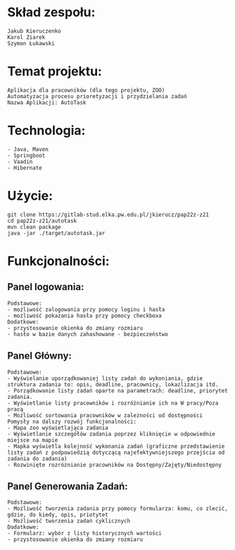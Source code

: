 # Skład zespołu:
    Jakub Kieruczenko
    Karol Ziarek
    Szymon Łukawski

# Temat projektu:
    Aplikacja dla pracowników (dla tego projektu, ZOO)
    Automatyzacja procesu prioretyzacji i przydzielania zadań
    Nazwa Aplikacji: AutoTask

# Technologia:
    - Java, Maven
    - Springboot
    - Vaadin
    - Hibernate

# Użycie:
    git clone https://gitlab-stud.elka.pw.edu.pl/jkierucz/pap22z-z21
    cd pap22z-z21/autotask
    mvn clean package
    java -jar ./target/autotask.jar


# Funkcjonalności:
## Panel logowania:
    Podstawowe:
    - możliwość zalogowania przy pomocy loginu i hasła
    - możliwość pokazania hasła przy pomocy checkboxa
    Dodatkowe:
    - przystosowanie okienka do zmiany rozmiaru
    - hasło w bazie danych zahashowane - bezpieczeństwo

## Panel Główny:
    Podstawowe:
    - Wyświelanie uporządkowaniej listy zadań do wykoniania, gdzie struktura zadania to: opis, deadline, pracownicy, lokazlizacja itd.
    - Porządkowanie listy zadań oparte na parametrach: deadline, priorytet zadania. 
    - Wyświetlanie listy pracowników i rozróżnianie ich na W pracy/Poza pracą
    - Możliwość sortowania pracowników w zależności od dostępności 
    Pomysły na dalszy rozwój funkcjonalności:
    - Mapa zoo wyświetlająca zadania
    - Wyświetlanie szczegółów zadania poprzez kliknięcie w odpowiednie miejsce na mapie
    - Mapka wyświetla kolejność wykonania zadań (graficzne przedstawienie listy zadań z podpowiedzią dotyczącą najefektywniejszego przejścia od zadania do zadania)
    - Rozwinięte rozróżnianie pracowników na Dostępny/Zajęty/Niedostępny 

## Panel Generowania Zadań:
    Podstawowe:
    - Możliwość tworzenia zadania przy pomocy formularza: komu, co zlecić, gdzie, do kiedy, opis, priotytet
    - Możliwość tworzenia zadań cyklicznych
    Dodatkowe:
    - Formularz: wybór z listy historycznych wartości
    - przystosowanie okienka do zmiany rozmiaru
